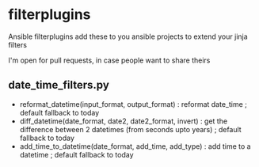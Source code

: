 # filterplugins
Ansible filterplugins
add these to you ansible projects to extend your jinja filters

I'm open for pull requests, in case people want to share theirs

## date_time_filters.py

- reformat_datetime(input_format, output_format) : reformat date_time ; default fallback to today
- diff_datetime(date_format, date2, date2_format, invert) : get the difference between 2 datetimes (from seconds upto years) ; default fallback to today
- add_time_to_datetime(date_format, add_time, add_type) : add time to a datetime ; default fallback to today

